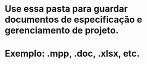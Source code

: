 # Use essa pasta para guardar documentos de especificação e gerenciamento de projeto.
# Exemplo: .mpp, .doc, .xlsx, etc.

